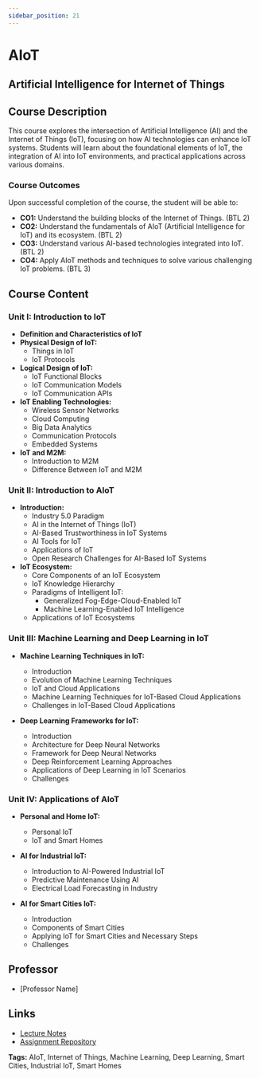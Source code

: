 ```yaml
---
sidebar_position: 21
---
```

# AIoT

## Artificial Intelligence for Internet of Things

## Course Description

This course explores the intersection of Artificial Intelligence (AI) and the Internet of Things (IoT), focusing on how AI technologies can enhance IoT systems. Students will learn about the foundational elements of IoT, the integration of AI into IoT environments, and practical applications across various domains.

### Course Outcomes

Upon successful completion of the course, the student will be able to:
- **CO1:** Understand the building blocks of the Internet of Things. (BTL 2)
- **CO2:** Understand the fundamentals of AIoT (Artificial Intelligence for IoT) and its ecosystem. (BTL 2)
- **CO3:** Understand various AI-based technologies integrated into IoT. (BTL 2)
- **CO4:** Apply AIoT methods and techniques to solve various challenging IoT problems. (BTL 3)

## Course Content

### Unit I: Introduction to IoT

- **Definition and Characteristics of IoT**
- **Physical Design of IoT:**
  - Things in IoT
  - IoT Protocols
- **Logical Design of IoT:**
  - IoT Functional Blocks
  - IoT Communication Models
  - IoT Communication APIs
- **IoT Enabling Technologies:**
  - Wireless Sensor Networks
  - Cloud Computing
  - Big Data Analytics
  - Communication Protocols
  - Embedded Systems
- **IoT and M2M:**
  - Introduction to M2M
  - Difference Between IoT and M2M

### Unit II: Introduction to AIoT

- **Introduction:**
  - Industry 5.0 Paradigm
  - AI in the Internet of Things (IoT)
  - AI-Based Trustworthiness in IoT Systems
  - AI Tools for IoT
  - Applications of IoT
  - Open Research Challenges for AI-Based IoT Systems
- **IoT Ecosystem:**
  - Core Components of an IoT Ecosystem
  - IoT Knowledge Hierarchy
  - Paradigms of Intelligent IoT:
    - Generalized Fog-Edge-Cloud-Enabled IoT
    - Machine Learning-Enabled IoT Intelligence
  - Applications of IoT Ecosystems

### Unit III: Machine Learning and Deep Learning in IoT

- **Machine Learning Techniques in IoT:**
  - Introduction
  - Evolution of Machine Learning Techniques
  - IoT and Cloud Applications
  - Machine Learning Techniques for IoT-Based Cloud Applications
  - Challenges in IoT-Based Cloud Applications

- **Deep Learning Frameworks for IoT:**
  - Introduction
  - Architecture for Deep Neural Networks
  - Framework for Deep Neural Networks
  - Deep Reinforcement Learning Approaches
  - Applications of Deep Learning in IoT Scenarios
  - Challenges

### Unit IV: Applications of AIoT

- **Personal and Home IoT:**
  - Personal IoT
  - IoT and Smart Homes

- **AI for Industrial IoT:**
  - Introduction to AI-Powered Industrial IoT
  - Predictive Maintenance Using AI
  - Electrical Load Forecasting in Industry

- **AI for Smart Cities IoT:**
  - Introduction
  - Components of Smart Cities
  - Applying IoT for Smart Cities and Necessary Steps
  - Challenges

## Professor

- [Professor Name]

## Links

- [Lecture Notes](#)
- [Assignment Repository](#)

**Tags:** AIoT, Internet of Things, Machine Learning, Deep Learning, Smart Cities, Industrial IoT, Smart Homes